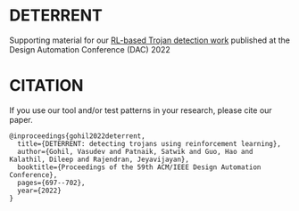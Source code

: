 # DETERRENT
Supporting material for our [RL-based Trojan detection work](https://dl.acm.org/doi/abs/10.1145/3489517.3530518) published at the Design Automation Conference (DAC) 2022


# CITATION
If you use our tool and/or test patterns in your research, please cite our paper.

```
@inproceedings{gohil2022deterrent,
  title={DETERRENT: detecting trojans using reinforcement learning},
  author={Gohil, Vasudev and Patnaik, Satwik and Guo, Hao and Kalathil, Dileep and Rajendran, Jeyavijayan},
  booktitle={Proceedings of the 59th ACM/IEEE Design Automation Conference},
  pages={697--702},
  year={2022}
}
```
